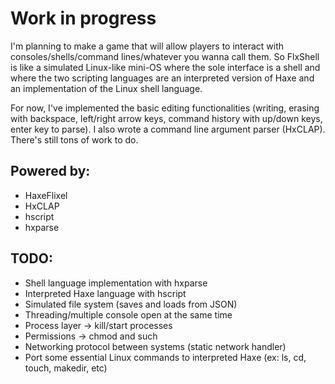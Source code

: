 # Work in progress
I'm planning to make a game that will allow players to interact with consoles/shells/command lines/whatever you wanna call them.
So FlxShell is like a simulated Linux-like mini-OS where the sole interface is a shell and where the two scripting languages are an interpreted version of Haxe and an implementation of the Linux shell language.

For now, I've implemented the basic editing functionalities (writing, erasing with backspace, left/right arrow keys, command history with up/down keys, enter key to parse).
I also wrote a command line argument parser (HxCLAP). There's still tons of work to do.

## Powered by:
* HaxeFlixel
* HxCLAP
* hscript
* hxparse

## TODO:
* Shell language implementation with hxparse
* Interpreted Haxe language with hscript
* Simulated file system (saves and loads from JSON)
* Threading/multiple console open at the same time
* Process layer -> kill/start processes
* Permissions -> chmod and such
* Networking protocol between systems (static network handler)
* Port some essential Linux commands to interpreted Haxe (ex: ls, cd, touch, makedir, etc)